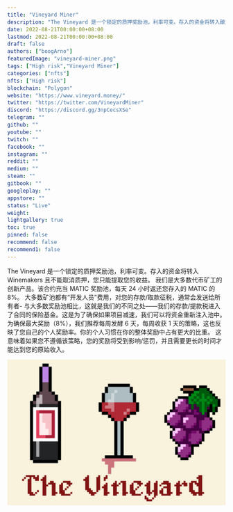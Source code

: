 ```yaml
---
title: "Vineyard Miner"
description: "The Vineyard 是一个锁定的质押奖励池，利率可变。存入的资金将转入酿酒师，每天可赚取高达 8% 的收益。"
date: 2022-08-21T00:00:00+08:00
lastmod: 2022-08-21T00:00:00+08:00
draft: false
authors: ["boogArno"]
featuredImage: "vineyard-miner.png"
tags: ["High risk","Vineyard Miner"]
categories: ["nfts"]
nfts: ["High risk"]
blockchain: "Polygon"
website: "https://www.vineyard.money/"
twitter: "https://twitter.com/VineyardMiner"
discord: "https://discord.gg/3npCecsXSe"
telegram: ""
github: ""
youtube: ""
twitch: ""
facebook: ""
instagram: ""
reddit: ""
medium: ""
steam: ""
gitbook: ""
googleplay: ""
appstore: ""
status: "Live"
weight: 
lightgallery: true
toc: true
pinned: false
recommend: false
recommend1: false
---
```

The Vineyard 是一个锁定的质押奖励池，利率可变。存入的资金将转入 Winemakers 且不能取消质押，您只能提取您的收益。
我们是大多数代币矿工的创新产品。该合约充当 MATIC 奖励池，每天 24 小时返还您存入的 MATIC 的 8%。
大多数矿池都有“开发人员”费用，对您的存款/取款征税，通常会发送给所有者-
与大多数奖励池相比，这就是我们的不同之处——我们的存款/提款税进入了合同的保险基金。这是为了确保如果项目减速，我们可以将资金重新注入池中。
为确保最大奖励（8%），我们推荐每周发酵 6 天，每周收获 1 天的策略，这也反映了您自己的个人奖励率。你的个人习惯在你的整体奖励中占有更大的比重。
这意味着如果您不遵循该策略，您的奖励将受到影响/惩罚，并且需要更长的时间才能达到您的原始收入。

![vineyardminer-dapp-defi-matic-image1_909132d9616d4957e27fd3ba0e6a0800](vineyardminer-dapp-defi-matic-image1_909132d9616d4957e27fd3ba0e6a0800.png)